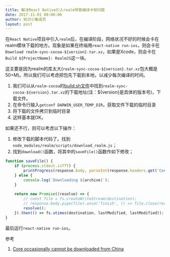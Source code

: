```yaml
---
title: 解决React Native引入realm导致编译卡顿问题
date: 2017-11-01 00:00:00
author: 知识小集成员
layout: post
---
```



在`React Native`项目中引入`realm`后，在编译阶段，网络状况不好的时候会卡在realm模块下载的地方。现象是如果在终端用`react-native run-ios`，则会卡在`Download realm-sync-cocoa-${version}.tar.xz`，如果是Xcode，则会卡在`Build ${ProjectName}: RealmJS`这一块。

这主要是因为realm的库太大(`realm-sync-cocoa-${version}.tar.xz`包大概是50+M)。所以我们可以考虑把包先下载到本地，以减少每次编译的时间。

1. 我们可以从`realm-cocoa`的[build.sh文件](https://github.com/realm/realm-cocoa/blob/master/build.sh#L289)中找到`realm-sync-cocoa-${version}.tar.xz`的下载地址(注：${version}是具体的版本号)，下载文件。
2. 在命令行输入`getconf DARWIN_USER_TEMP_DIR`，获取文件下载的临时目录
3. 将下载的文件拷贝到临时目录
4. 这样基本就OK。

如果还不行，则可以考虑以下操作：

1. 修改下载的脚本代码了。找到`node_modules/realm/scripts/download_realm.js`；
2. 找到`download()`函数，将其中的`saveFile()`函数作如下修改；

```javascript
function saveFile() {
	if (process.stdout.isTTY) {
		printProgress(response.body, parseInt(response.headers.get('Content-Length')), archive);
	} else {
		console.log(`Downloading ${archive}`);
	}
	
	return new Promise((resolve) => {
		// const file = fs.createWriteStream(destination);
		// response.body.pipe(file).once('finish', () => file.close(resolve));
		resolve();
	}).then(() => fs.utimes(destination, lastModified, lastModified));
}
```

最后运行`react-native run-ios`。

参考

1. [Core occasionally cannot be downloaded from China](https://github.com/realm/realm-cocoa/issues/2713)
